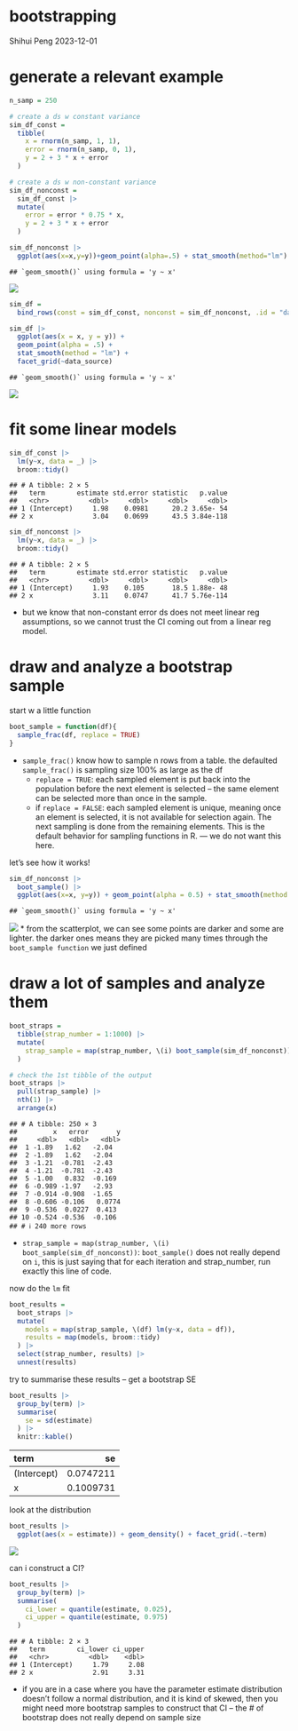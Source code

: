 bootstrapping
================
Shihui Peng
2023-12-01

# generate a relevant example

``` r
n_samp = 250

# create a ds w constant variance
sim_df_const =
  tibble(
    x = rnorm(n_samp, 1, 1),
    error = rnorm(n_samp, 0, 1),
    y = 2 + 3 * x + error
  )

# create a ds w non-constant variance
sim_df_nonconst =
  sim_df_const |> 
  mutate(
    error = error * 0.75 * x,
    y = 2 + 3 * x + error
  )

sim_df_nonconst |> 
  ggplot(aes(x=x,y=y))+geom_point(alpha=.5) + stat_smooth(method="lm")
```

    ## `geom_smooth()` using formula = 'y ~ x'

![](bootstrapping_files/figure-gfm/unnamed-chunk-2-1.png)<!-- -->

``` r
sim_df = 
  bind_rows(const = sim_df_const, nonconst = sim_df_nonconst, .id = "data_source")

sim_df |> 
  ggplot(aes(x = x, y = y)) + 
  geom_point(alpha = .5) +
  stat_smooth(method = "lm") +
  facet_grid(~data_source) 
```

    ## `geom_smooth()` using formula = 'y ~ x'

![](bootstrapping_files/figure-gfm/unnamed-chunk-2-2.png)<!-- -->

# fit some linear models

``` r
sim_df_const |> 
  lm(y~x, data = _) |> 
  broom::tidy()
```

    ## # A tibble: 2 × 5
    ##   term        estimate std.error statistic   p.value
    ##   <chr>          <dbl>     <dbl>     <dbl>     <dbl>
    ## 1 (Intercept)     1.98    0.0981      20.2 3.65e- 54
    ## 2 x               3.04    0.0699      43.5 3.84e-118

``` r
sim_df_nonconst |> 
  lm(y~x, data = _) |> 
  broom::tidy()
```

    ## # A tibble: 2 × 5
    ##   term        estimate std.error statistic   p.value
    ##   <chr>          <dbl>     <dbl>     <dbl>     <dbl>
    ## 1 (Intercept)     1.93    0.105       18.5 1.88e- 48
    ## 2 x               3.11    0.0747      41.7 5.76e-114

- but we know that non-constant error ds does not meet linear reg
  assumptions, so we cannot trust the CI coming out from a linear reg
  model.

# draw and analyze a bootstrap sample

start w a little function

``` r
boot_sample = function(df){
  sample_frac(df, replace = TRUE)
}
```

- `sample_frac()` know how to sample n rows from a table. the defaulted
  `sample_frac()` is sampling size 100% as large as the df
  - `replace = TRUE`: each sampled element is put back into the
    population before the next element is selected – the same element
    can be selected more than once in the sample.
  - if `replace = FALSE`: each sampled element is unique, meaning once
    an element is selected, it is not available for selection again. The
    next sampling is done from the remaining elements. This is the
    default behavior for sampling functions in R. — we do not want this
    here.

let’s see how it works!

``` r
sim_df_nonconst |> 
  boot_sample() |> 
  ggplot(aes(x=x, y=y)) + geom_point(alpha = 0.5) + stat_smooth(method = "lm")
```

    ## `geom_smooth()` using formula = 'y ~ x'

![](bootstrapping_files/figure-gfm/unnamed-chunk-5-1.png)<!-- --> \*
from the scatterplot, we can see some points are darker and some are
lighter. the darker ones means they are picked many times through the
`boot_sample function` we just defined

# draw a lot of samples and analyze them

``` r
boot_straps = 
  tibble(strap_number = 1:1000) |> 
  mutate(
    strap_sample = map(strap_number, \(i) boot_sample(sim_df_nonconst))
  )

# check the 1st tibble of the output
boot_straps |> 
  pull(strap_sample) |> 
  nth(1) |> 
  arrange(x)
```

    ## # A tibble: 250 × 3
    ##         x   error       y
    ##     <dbl>   <dbl>   <dbl>
    ##  1 -1.89   1.62   -2.04  
    ##  2 -1.89   1.62   -2.04  
    ##  3 -1.21  -0.781  -2.43  
    ##  4 -1.21  -0.781  -2.43  
    ##  5 -1.00   0.832  -0.169 
    ##  6 -0.989 -1.97   -2.93  
    ##  7 -0.914 -0.908  -1.65  
    ##  8 -0.606 -0.106   0.0774
    ##  9 -0.536  0.0227  0.413 
    ## 10 -0.524 -0.536  -0.106 
    ## # ℹ 240 more rows

- `strap_sample = map(strap_number, \(i) boot_sample(sim_df_nonconst))`:
  `boot_sample()` does not really depend on `i`, this is just saying
  that for each iteration and strap_number, run exactly this line of
  code.

now do the `lm` fit

``` r
boot_results = 
  boot_straps |> 
  mutate(
    models = map(strap_sample, \(df) lm(y~x, data = df)),
    results = map(models, broom::tidy)
  ) |> 
  select(strap_number, results) |> 
  unnest(results)
```

try to summarise these results – get a bootstrap SE

``` r
boot_results |> 
  group_by(term) |> 
  summarise(
    se = sd(estimate)
  ) |> 
  knitr::kable()
```

| term        |        se |
|:------------|----------:|
| (Intercept) | 0.0747211 |
| x           | 0.1009731 |

look at the distribution

``` r
boot_results |> 
  ggplot(aes(x = estimate)) + geom_density() + facet_grid(.~term)
```

![](bootstrapping_files/figure-gfm/unnamed-chunk-9-1.png)<!-- -->

can i construct a CI?

``` r
boot_results |> 
  group_by(term) |> 
  summarise(
    ci_lower = quantile(estimate, 0.025),
    ci_upper = quantile(estimate, 0.975)
  ) 
```

    ## # A tibble: 2 × 3
    ##   term        ci_lower ci_upper
    ##   <chr>          <dbl>    <dbl>
    ## 1 (Intercept)     1.79     2.08
    ## 2 x               2.91     3.31

- if you are in a case where you have the parameter estimate
  distribution doesn’t follow a normal distribution, and it is kind of
  skewed, then you might need more bootstrap samples to construct that
  CI – the \# of bootstrap does not really depend on sample size
